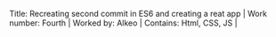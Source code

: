 Title: Recreating second commit in ES6 and creating a reat app |
Work number: Fourth |
Worked by: Alkeo |
Contains: Html, CSS, JS |
